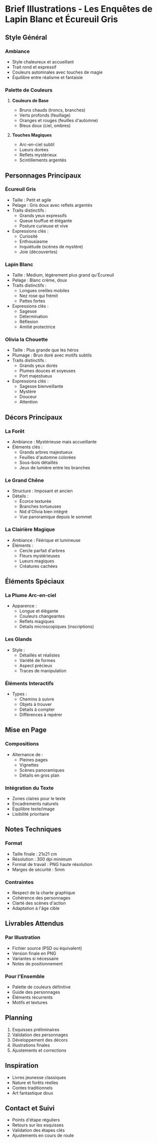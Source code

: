# Brief Illustrations - Les Enquêtes de Lapin Blanc et Écureuil Gris

## Style Général

### Ambiance
- Style chaleureux et accueillant
- Trait rond et expressif
- Couleurs automnales avec touches de magie
- Équilibre entre réalisme et fantaisie

### Palette de Couleurs
1. **Couleurs de Base**
   - Bruns chauds (troncs, branches)
   - Verts profonds (feuillage)
   - Oranges et rouges (feuilles d'automne)
   - Bleus doux (ciel, ombres)

2. **Touches Magiques**
   - Arc-en-ciel subtil
   - Lueurs dorées
   - Reflets mystérieux
   - Scintillements argentés

## Personnages Principaux

### Écureuil Gris
- Taille : Petit et agile
- Pelage : Gris doux avec reflets argentés
- Traits distinctifs :
  * Grands yeux expressifs
  * Queue touffue et élégante
  * Posture curieuse et vive
- Expressions clés :
  * Curiosité
  * Enthousiasme
  * Inquiétude (scènes de mystère)
  * Joie (découvertes)

### Lapin Blanc
- Taille : Medium, légèrement plus grand qu'Écureuil
- Pelage : Blanc crème, doux
- Traits distinctifs :
  * Longues oreilles mobiles
  * Nez rose qui frémit
  * Pattes fortes
- Expressions clés :
  * Sagesse
  * Détermination
  * Réflexion
  * Amitié protectrice

### Olivia la Chouette
- Taille : Plus grande que les héros
- Plumage : Brun doré avec motifs subtils
- Traits distinctifs :
  * Grands yeux dorés
  * Plumes douces et soyeuses
  * Port majestueux
- Expressions clés :
  * Sagesse bienveillante
  * Mystère
  * Douceur
  * Attention

## Décors Principaux

### La Forêt
- Ambiance : Mystérieuse mais accueillante
- Éléments clés :
  * Grands arbres majestueux
  * Feuilles d'automne colorées
  * Sous-bois détaillés
  * Jeux de lumière entre les branches

### Le Grand Chêne
- Structure : Imposant et ancien
- Détails :
  * Écorce texturée
  * Branches tortueuses
  * Nid d'Olivia bien intégré
  * Vue panoramique depuis le sommet

### La Clairière Magique
- Ambiance : Féérique et lumineuse
- Éléments :
  * Cercle parfait d'arbres
  * Fleurs mystérieuses
  * Lueurs magiques
  * Créatures cachées

## Éléments Spéciaux

### La Plume Arc-en-ciel
- Apparence :
  * Longue et élégante
  * Couleurs changeantes
  * Reflets magiques
  * Détails microscopiques (inscriptions)

### Les Glands
- Style :
  * Détaillés et réalistes
  * Variété de formes
  * Aspect précieux
  * Traces de manipulation

### Éléments Interactifs
- Types :
  * Chemins à suivre
  * Objets à trouver
  * Détails à compter
  * Différences à repérer

## Mise en Page

### Compositions
- Alternance de :
  * Pleines pages
  * Vignettes
  * Scènes panoramiques
  * Détails en gros plan

### Intégration du Texte
- Zones claires pour le texte
- Encadrements naturels
- Équilibre texte/image
- Lisibilité prioritaire

## Notes Techniques

### Format
- Taille finale : 21x21 cm
- Résolution : 300 dpi minimum
- Format de travail : PNG haute résolution
- Marges de sécurité : 5mm

### Contraintes
- Respect de la charte graphique
- Cohérence des personnages
- Clarté des scènes d'action
- Adaptation à l'âge cible

## Livrables Attendus

### Par Illustration
- Fichier source (PSD ou équivalent)
- Version finale en PNG
- Variantes si nécessaire
- Notes de positionnement

### Pour l'Ensemble
- Palette de couleurs définitive
- Guide des personnages
- Éléments récurrents
- Motifs et textures

## Planning
1. Esquisses préliminaires
2. Validation des personnages
3. Développement des décors
4. Illustrations finales
5. Ajustements et corrections

## Inspiration
- Livres jeunesse classiques
- Nature et forêts réelles
- Contes traditionnels
- Art fantastique doux

## Contact et Suivi
- Points d'étape réguliers
- Retours sur les esquisses
- Validation des étapes clés
- Ajustements en cours de route
